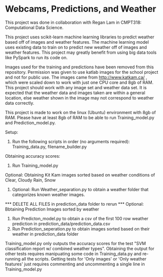 # Webcams, Predictions, and Weather

This project was done in collaboration with Regan Lam in CMPT318: Computational Data Science.

This project uses scikit-learn machine learning libraries to predict weather based off of images and weather features. The machine learning model uses existing data to train on to predict new weather off of images and weather features. This project may greatly benefit from using big data tools like PySpark to run its code on.

Images used for the training and predictions have been removed from this repository. Permission was given to use katlab images for the school project and not for public use. The images came from http://www.katkam.ca/ , which were scaled down to work with just one CPU core and 8gb of RAM. This project should work with any image set and weather data set. It is expected that the weather data and images taken are within a general location, else weather shown in the image may not correspond to weather data correctly.

This project is made to work on the linux (Ubuntu) environment with 8gb of RAM. Please have at least 8gb of RAM to be able to run Training_model.py and Prediction_model.py.

Setup:
1. Run the following scripts in order (no arguments required): Training_data.py, filename_builder.py

Obtaining accuracy scores:
1. Run Training_model.py

Optional: Obtaining Kit Kam images sorted based on weather conditions of Clear, Cloudy Rain, Snow
1. Optional: Run Weather_separation.py to obtain a weather folder that categorizes known weather images.

*** DELETE ALL FILES in prediction_data folder to rerun ***
Optional: Bbtaining Prediction Images sorted by weather
1. Run Predicton_model.py to obtain a csv of the first 100 row weather prediction in prediction_data/prediction_data.csv
2. Run Prediction_seperation.py to obtain images sorted based on their weather in prediction_data folder

Training_model.py only outputs the accuracy scores for the test "SVM classification report w/ combined weather types". Obtaining the output for other tests requires manipuating some code in Training_data.py and re-running all the scripts. Getting tests for 'Only images' or 'Only weather features' just requires commenting and uncommenting a single line in Training_model.py